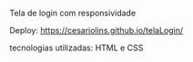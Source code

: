 Tela de login com responsividade

Deploy: https://cesariolins.github.io/telaLogin/

tecnologias utilizadas: HTML e CSS
